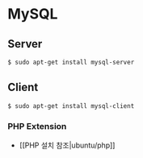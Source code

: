 # MySQL

## Server

```sh
$ sudo apt-get install mysql-server
```

## Client

```sh
$ sudo apt-get install mysql-client
```

### PHP Extension

* [[PHP 설치 참조|ubuntu/php]]